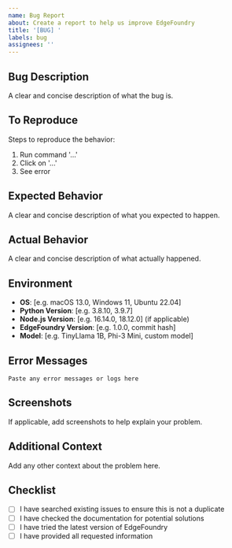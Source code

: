 ```yaml
---
name: Bug Report
about: Create a report to help us improve EdgeFoundry
title: '[BUG] '
labels: bug
assignees: ''
---
```


## Bug Description
A clear and concise description of what the bug is.

## To Reproduce
Steps to reproduce the behavior:
1. Run command '...'
2. Click on '...'
3. See error

## Expected Behavior
A clear and concise description of what you expected to happen.

## Actual Behavior
A clear and concise description of what actually happened.

## Environment
- **OS**: [e.g. macOS 13.0, Windows 11, Ubuntu 22.04]
- **Python Version**: [e.g. 3.8.10, 3.9.7]
- **Node.js Version**: [e.g. 16.14.0, 18.12.0] (if applicable)
- **EdgeFoundry Version**: [e.g. 1.0.0, commit hash]
- **Model**: [e.g. TinyLlama 1B, Phi-3 Mini, custom model]

## Error Messages
```
Paste any error messages or logs here
```

## Screenshots
If applicable, add screenshots to help explain your problem.

## Additional Context
Add any other context about the problem here.

## Checklist
- [ ] I have searched existing issues to ensure this is not a duplicate
- [ ] I have checked the documentation for potential solutions
- [ ] I have tried the latest version of EdgeFoundry
- [ ] I have provided all requested information
